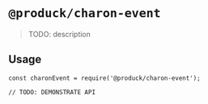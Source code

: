 # `@produck/charon-event`

> TODO: description

## Usage

```
const charonEvent = require('@produck/charon-event');

// TODO: DEMONSTRATE API
```
